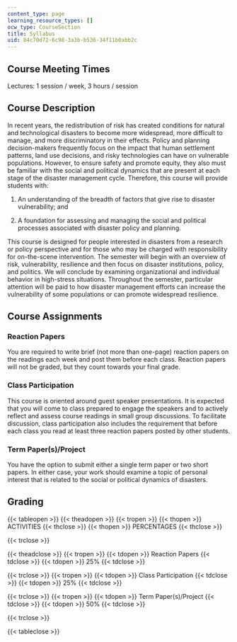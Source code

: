 ```yaml
---
content_type: page
learning_resource_types: []
ocw_type: CourseSection
title: Syllabus
uid: 84c70d72-6c98-3a3b-b536-34f11b0abb2c
---
```


Course Meeting Times
--------------------

Lectures: 1 session / week, 3 hours / session

Course Description
------------------

In recent years, the redistribution of risk has created conditions for natural and technological disasters to become more widespread, more difficult to manage, and more discriminatory in their effects. Policy and planning decision-makers frequently focus on the impact that human settlement patterns, land use decisions, and risky technologies can have on vulnerable populations. However, to ensure safety and promote equity, they also must be familiar with the social and political dynamics that are present at each stage of the disaster management cycle. Therefore, this course will provide students with:

1.  An understanding of the breadth of factors that give rise to disaster vulnerability; and  
    
2.  A foundation for assessing and managing the social and political processes associated with disaster policy and planning.

This course is designed for people interested in disasters from a research or policy perspective and for those who may be charged with responsibility for on-the-scene intervention. The semester will begin with an overview of risk, vulnerability, resilience and then focus on disaster institutions, policy, and politics. We will conclude by examining organizational and individual behavior in high-stress situations. Throughout the semester, particular attention will be paid to how disaster management efforts can increase the vulnerability of some populations or can promote widespread resilience.

Course Assignments
------------------

### Reaction Papers

You are required to write brief (not more than one-page) reaction papers on the readings each week and post them before each class. Reaction papers will not be graded, but they count towards your final grade.

### Class Participation

This course is oriented around guest speaker presentations. It is expected that you will come to class prepared to engage the speakers and to actively reflect and assess course readings in small group discussions. To facilitate discussion, class participation also includes the requirement that before each class you read at least three reaction papers posted by other students.

### Term Paper(s)/Project

You have the option to submit either a single term paper or two short papers. In either case, your work should examine a topic of personal interest that is related to the social or political dynamics of disasters.

Grading
-------

{{< tableopen >}}
{{< theadopen >}}
{{< tropen >}}
{{< thopen >}}
ACTIVITIES
{{< thclose >}}
{{< thopen >}}
PERCENTAGES
{{< thclose >}}

{{< trclose >}}

{{< theadclose >}}
{{< tropen >}}
{{< tdopen >}}
Reaction Papers
{{< tdclose >}}
{{< tdopen >}}
25%
{{< tdclose >}}

{{< trclose >}}
{{< tropen >}}
{{< tdopen >}}
Class Participation
{{< tdclose >}}
{{< tdopen >}}
25%
{{< tdclose >}}

{{< trclose >}}
{{< tropen >}}
{{< tdopen >}}
Term Paper(s)/Project
{{< tdclose >}}
{{< tdopen >}}
50%
{{< tdclose >}}

{{< trclose >}}

{{< tableclose >}}